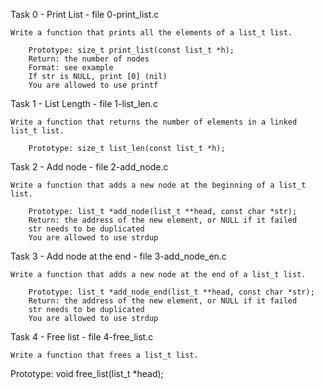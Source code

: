 Task 0 - Print List - file 0-print_list.c

	Write a function that prints all the elements of a list_t list.

		Prototype: size_t print_list(const list_t *h);
		Return: the number of nodes
		Format: see example
		If str is NULL, print [0] (nil)
		You are allowed to use printf

Task 1 - List Length - file 1-list_len.c

	Write a function that returns the number of elements in a linked list_t list.

		Prototype: size_t list_len(const list_t *h);

Task 2 - Add node - file 2-add_node.c

	Write a function that adds a new node at the beginning of a list_t list.

		Prototype: list_t *add_node(list_t **head, const char *str);
		Return: the address of the new element, or NULL if it failed
		str needs to be duplicated
		You are allowed to use strdup

Task 3 - Add node at the end - file 3-add_node_en.c

	Write a function that adds a new node at the end of a list_t list.

		Prototype: list_t *add_node_end(list_t **head, const char *str);
		Return: the address of the new element, or NULL if it failed
		str needs to be duplicated
		You are allowed to use strdup

Task 4 - Free list - file 4-free_list.c

	Write a function that frees a list_t list.

Prototype: void free_list(list_t *head);
